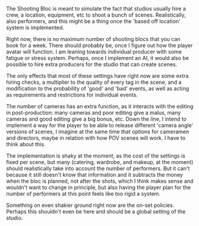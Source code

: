 The Shooting Bloc is meant to simulate the fact that studios usually hire a crew, a location, equipment, etc to shoot a bunch of scenes. Realistically, also performers, and this might be a thing once the 'based off location' system is implemented.

Right now, there is no maximum number of shooting blocs that you can book for a week. There should probably be, once I figure out how the player avatar will function. I am leaning towards individual producer with some fatigue or stress system. Perhaps, once I implement an AI, it would also be possible to hire extra producers for the studio that can create scenes.



The only effects that most of these settings have right now are some extra hiring checks, a multiplier to the quality of every tag in the scene, and a modification to the probability of 'good' and 'bad' events, as well as acting as requirements and restrictions for individual events.

The number of cameras has an extra function, as it interacts with the editing in post-production: many cameras and poor editing give a malus, many cameras and good editing give a big bonus, etc. Down the line, I intend to implement a way for the player to be able to release different 'camera angle' versions of scenes, I imagine at the same time that options for cameramen and directors, maybe in relation with how POV scenes will work. I have to think about this.



The implementation is shaky at the moment, as the cost of the settings is fixed per scene, but many (catering, wardrobe, and makeup, at the moment) should realistically take into account the number of performers. But it can't because it still doesn't know that information and it subtracts the money when the bloc is planned, not after the shots, which I think makes sense and wouldn't want to change in principle, but also having the player plan for the number of performers at this point feels like too rigid a system.



Something on even shakier ground right now are the on-set policies. Perhaps this shouldn't even be here and should be a global setting of the studio.





